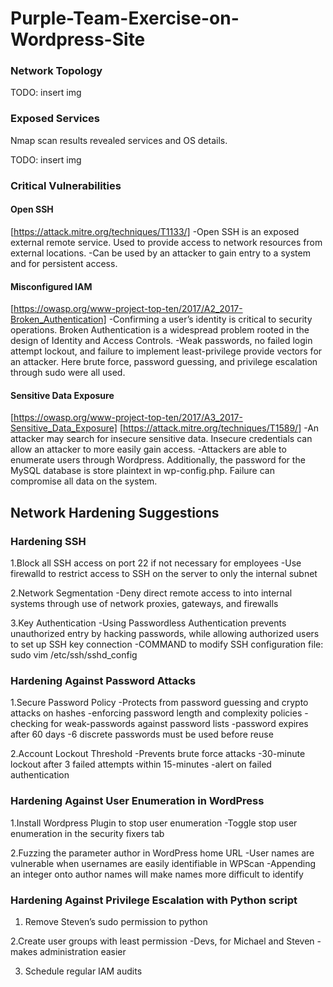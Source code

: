 # Purple-Team-Exercise-on-Wordpress-Site

### Network Topology

 TODO: insert img

### Exposed Services
  Nmap scan results revealed services and OS details.
 
TODO: insert img





### Critical Vulnerabilities

#### Open SSH 
[https://attack.mitre.org/techniques/T1133/]
-Open SSH is an exposed external remote service. Used to provide access to network resources from external locations.
-Can be used by an attacker to gain entry to a system and for persistent access.

#### Misconfigured IAM
[https://owasp.org/www-project-top-ten/2017/A2_2017-Broken_Authentication]
-Confirming a user’s identity is critical to security operations. Broken Authentication is a widespread problem rooted in the design of Identity and Access Controls.
-Weak passwords, no failed login attempt lockout, and failure to implement least-privilege provide vectors for an attacker. Here brute force, password guessing, and privilege escalation through sudo were all used.

#### Sensitive Data Exposure
[https://owasp.org/www-project-top-ten/2017/A3_2017-Sensitive_Data_Exposure]
[https://attack.mitre.org/techniques/T1589/]
-An attacker may search for insecure sensitive data. Insecure credentials can allow an attacker to more easily gain access.
-Attackers are able to enumerate users through Wordpress. Additionally, the password for the MySQL database is store plaintext in wp-config.php. Failure can compromise all data on the system.


## Network Hardening Suggestions

### Hardening SSH
 
1.Block all SSH access on port 22 if not necessary for employees
  -Use firewalld to restrict access to SSH on the server to only the internal subnet

2.Network Segmentation
  -Deny direct remote access to into internal systems through use of network proxies, gateways, and firewalls

3.Key Authentication
  -Using Passwordless Authentication prevents unauthorized entry by hacking passwords, while allowing authorized users to set up SSH key connection
  -COMMAND to modify SSH configuration file: sudo vim /etc/ssh/sshd_config

### Hardening Against Password Attacks

1.Secure Password Policy
  -Protects from password guessing and crypto attacks on hashes
  -enforcing password length and complexity policies
  -checking for weak-passwords against password lists
  -password expires after 60 days
  -6 discrete passwords must be used before reuse

2.Account Lockout Threshold
  -Prevents brute force attacks
  -30-minute lockout after 3 failed attempts within 15-minutes
  -alert on failed authentication

### Hardening Against User Enumeration in WordPress

1.Install Wordpress Plugin to stop user enumeration
  -Toggle stop user enumeration in the security fixers tab

2.Fuzzing the parameter author in WordPress home URL
  -User names are vulnerable when usernames are easily identifiable in WPScan
  -Appending an integer onto author names will make names more difficult to identify

### Hardening Against Privilege Escalation with Python script

1. Remove Steven’s sudo permission to python
 
2.Create user groups with least permission
  -Devs, for Michael and Steven
  -makes administration easier

3. Schedule regular IAM audits





